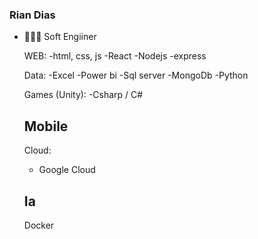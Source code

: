 ### Rian Dias

- 👨🏿‍💻 Soft Engiiner

   WEB:
    -html, css, js
    -React
    -Nodejs -express
  
   Data:
    -Excel
    -Power bi
    -Sql server
    -MongoDb
    -Python

   Games (Unity):
    -Csharp / C#
    
   Mobile
    -

   Cloud:
    - Google Cloud
      
   Ia
    -
 

   Docker


